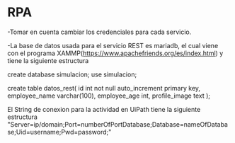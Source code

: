 # RPA

-Tomar en cuenta cambiar los credenciales para cada servicio.

-La base de datos usada para el servicio REST es mariadb, el cual viene con el programa XAMMP(https://www.apachefriends.org/es/index.html) y tiene la siguiente estructura

create database simulacion;
use simulacion;
 
create table datos_rest(
	id int not null auto_increment primary key,
	employee_name varchar(100),
	employee_age int,
	profile_image text
);

El String de conexion para la actividad en UiPath tiene la siguiente estructura
"Server=ip/domain;Port=numberOfPortDatabase;Database=nameOfDatabase;Uid=username;Pwd=password;"

